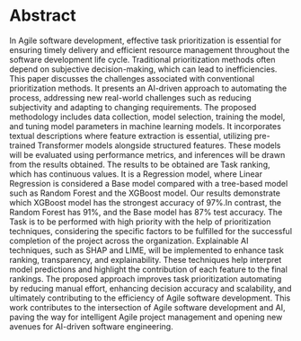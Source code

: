 # Abstract

In Agile software development, effective task prioritization is essential for ensuring timely delivery and efficient resource management throughout the software development life cycle. Traditional prioritization methods often depend on subjective decision-making, which can lead to inefficiencies. This paper discusses the challenges associated with conventional prioritization methods. It presents an AI-driven approach to automating the process, addressing new real-world challenges such as reducing subjectivity and adapting to changing requirements. The proposed methodology includes data collection, model selection, training the model, and tuning model parameters in machine learning models. It incorporates textual descriptions where feature extraction is essential, utilizing pre-trained Transformer models alongside structured features. These models will be evaluated using performance metrics, and inferences will be drawn from the results obtained. The results to be obtained are Task ranking, which has continuous values. It is a Regression model, where Linear Regression is considered a Base model compared with a tree-based model such as Random Forest and the XGBoost model. Our results demonstrate which XGBoost model has the strongest accuracy of 97\%.In contrast, the Random Forest has 91\%, and the Base model has 87\% test accuracy. The Task is to be performed with high priority with the help of prioritization techniques, considering the specific factors to be fulfilled for the successful completion of the project across the organization. Explainable AI techniques, such as SHAP and LIME, will be implemented to enhance task ranking, transparency, and explainability. These techniques help interpret model predictions and highlight the contribution of each feature to the final rankings. The proposed approach improves task prioritization automating by reducing manual effort, enhancing decision accuracy and scalability, and ultimately contributing to the efficiency of Agile software development. This work contributes to the intersection of Agile software development and AI, paving the way for intelligent Agile project management and opening new avenues for AI-driven software engineering.
